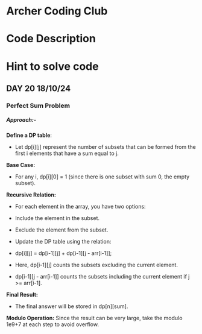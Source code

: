 # Archer Coding Club
# Code Description

# Hint to solve code

## DAY 20 18/10/24
   ### Perfect Sum Problem
  ##### Approach:-

**Define a DP table**:
- Let dp[i][j] represent the number of subsets that can be formed from the first i elements that have a sum equal to j.

**Base Case:**
- For any i, dp[i][0] = 1 (since there is one subset with sum 0, the empty subset).

**Recursive Relation:**
- For each element in the array, you have two options:
- Include the element in the subset.
- Exclude the element from the subset.
- Update the DP table using the relation:

- dp[i][j] = dp[i-1][j] + dp[i-1][j - arr[i-1]];
- Here, dp[i-1][j] counts the subsets excluding the current element.
- dp[i-1][j - arr[i-1]] counts the subsets including the current element if j >= arr[i-1].

**Final Result:**
- The final answer will be stored in dp[n][sum].

**Modulo Operation:**
Since the result can be very large, take the modulo 1e9+7 at each step to avoid overflow.

